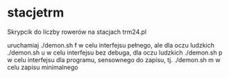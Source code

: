 stacjetrm
=========

Skrypcik do liczby rowerów na stacjach trm24.pl

uruchamiaj 
./demon.sh f
w celu interfejsu pełnego, ale dla oczu ludzkich
./demon.sh u
w celu interfejsu bez debuga, dla oczu ludzkich
./demon.sh p
w celu interfejsu dla programu, sensownego do zapisu, tj. 
./demon.sh m
w celu zapisu minimalnego
